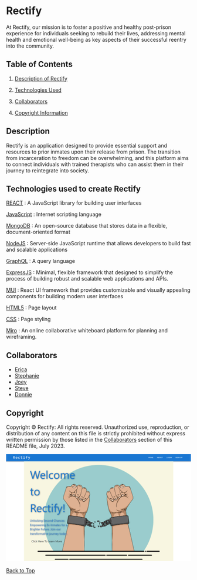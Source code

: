 # Rectify

At Rectify, our mission is to foster a positive and healthy post-prison experience for individuals seeking to rebuild their lives, addressing mental health and emotional well-being as key aspects of their successful reentry into the community.

## Table of Contents

1. [Description of Rectify](#Description)

4. [Technologies Used](#technologies-used-to-create-peace-of-mind)

2. [Collaborators](#collaborators)

5. [Copyright Information](#copyright-information)

## Description

Rectify is an application designed to provide essential support and resources to prior inmates upon their release from prison. The transition from incarceration to freedom can be overwhelming, and this platform aims to connect individuals with trained therapists who can assist them in their journey to reintegrate into society.

## Technologies used to create Rectify

[REACT](https://reactjs.org/)
: A JavaScript library for building user interfaces

[JavaScript](https://developer.mozilla.org/en-US/docs/Web/JavaScript)
: Internet scripting language

[MongoDB](https://www.mongodb.com/home)
: An open-source database that stores data in a flexible, document-oriented format

[NodeJS](https://nodejs.org/en/)
: Server-side JavaScript runtime that allows developers to build fast and scalable applications

[GraphQL](https://graphql.org/)
: A query language

[ExpressJS](https://expressjs.com/)
: Minimal, flexible framework that designed to simplify the process of building robust and scalable web applications and APIs.

[MUI](https://mui.com)
: React UI framework that provides customizable and visually appealing components for building modern user interfaces

[HTML5](https://developer.mozilla.org/en-US/docs/Glossary/HTML5)
: Page layout

[CSS](https://developer.mozilla.org/en-US/docs/Web/CSS)
: Page styling

[Miro](https://miro.com/)
: An online collaborative whiteboard platform for planning and wireframing.

## Collaborators

- [Erica](https://github.com/LeybaAir)
- [Stephanie](https://github.com/SKJauch)
- [Joey](https://github.com/Jflatley487)
- [Steve](https://github.com/Suazo3000)
- [Donnie](https://github.com/Donnie46)

## Copyright

Copyright &#xA9; Rectify: All rights reserved. Unauthorized use, reproduction, or distribution of any content on this file is strictly prohibited without express written permission by those listed in the [Collaborators](#collaborators) section of this README file, July 2023.

![Rectify app](/client/public/images/Rectify-screenshot.png)

[Back to Top](#rectify)